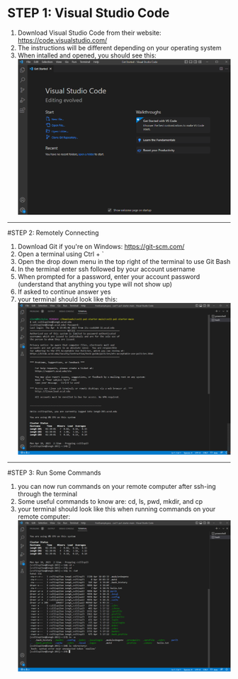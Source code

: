 # STEP 1:  Visual Studio Code
1) Download Visual Studio Code from their website:  https://code.visualstudio.com/
2) The instructions will be different depending on your operating system
3) When intalled and opened, you should see this:
![Image](VS_Code_Startup.png)
---
#STEP 2:  Remotely Connecting
1) Download Git if you're on Windows:  https://git-scm.com/
2) Open a terminal using Ctrl + `
3) Open the drop down menu in the top right of the terminal to use Git Bash
4) In the terminal enter ssh followed by your account username
5) When prompted for a password, enter your account password (understand that anything you type will not show up)
6) If asked to continue answer yes
7) your terminal should look like this:
![Image](VS_Code_Login.png)
---
#STEP 3:  Run Some Commands
1) you can now run commands on your remote computer after ssh-ing through the terminal
2) Some useful commands to know are:  cd, ls, pwd, mkdir, and cp
3) your terminal should look like this when running commands on your remote computer:
![Image](VS_Code_Code.png)

